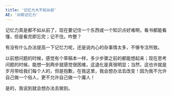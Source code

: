 ```yaml
---
title: '记忆力大不如从前'
AE: '训练记忆力'
---
```


记忆力真是都不如从前了，现在要记住一个东西或一个知识点好难啊，看书都能看懂，但是看完即忘完；记不住。咋整？

有没有什么办法提高一下记忆力呢，还是说内心的杂事情太多，不够专注所致。

以前想问题的时候，感觉有个草稿本一样，多少步骤之前的都能想起来；现在思考问题的时候，能想一到两步就感觉很困难，这退化是真很明显；当然，这也许就是岁月带给我们每个人的，但是抱歉，在我这里，我会想办法去改变！因为我不允许自己做一个俗人，更不允许自己做一个庸人！

是的，我说到就会想办法去做到。